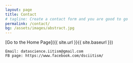```yaml
---
layout: page
title: Contact
# tagline: Create a contact form and you are good to go
permalink: /contact/
bg: /assets/images/abstract.jpg
---
```




[Go to the Home Page]({{ site.url }}{{ site.baseurl }})
```
Email: datascience.iitism@gmail.com 
FB page: https://www.facebook.com/dsciitism/
```
